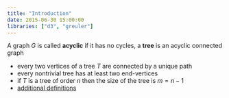 ```yaml
---
title: "Introduction"
date: 2015-06-30 15:00:00
libraries: ["d3", "greuler"]
---
```


A graph $G$ is called **acyclic** if it has no cycles, a **tree** is an acyclic connected graph

<div id="figure-tree"></div>

- every two vertices of a tree $T$ are connected by a unique path
- every nontrivial tree has at least two end-vertices
- if $T$ is a tree of order $n$ then the size of the tree is $m = n - 1$
- [additional definitions](http://www.wikiwand.com/en/Tree_(graph_theory)#/Definitions)

<script src="/js/graph/trees/introduction.js"></script>
